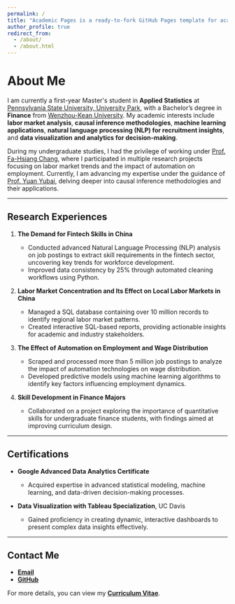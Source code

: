 ```yaml
---
permalink: /
title: "Academic Pages is a ready-to-fork GitHub Pages template for academic personal websites"
author_profile: true
redirect_from: 
  - /about/
  - /about.html
---
```


# About Me  

I am currently a first-year Master's student in **Applied Statistics** at [Pennsylvania State University, University Park](https://www.psu.edu/), with a Bachelor’s degree in **Finance** from [Wenzhou-Kean University](https://www.wku.edu.cn/en). My academic interests include **labor market analysis**, **causal inference methodologies**, **machine learning applications**, **natural language processing (NLP) for recruitment insights**, and **data visualization and analytics for decision-making**. 

During my undergraduate studies, I had the privilege of working under [Prof. Fa-Hsiang Chang](https://cbpm.wku.edu.cn/en/node/2238), where I participated in multiple research projects focusing on labor market trends and the impact of automation on employment. Currently, I am advancing my expertise under the guidance of [Prof. Yuan Yubai](https://yubaiyuan-stats.github.io/), delving deeper into causal inference methodologies and their applications.  

---

## Research Experiences  

1. **The Demand for Fintech Skills in China**  
   - Conducted advanced Natural Language Processing (NLP) analysis on job postings to extract skill requirements in the fintech sector, uncovering key trends for workforce development.  
   - Improved data consistency by 25% through automated cleaning workflows using Python.  

2. **Labor Market Concentration and Its Effect on Local Labor Markets in China**  
   - Managed a SQL database containing over 10 million records to identify regional labor market patterns.  
   - Created interactive SQL-based reports, providing actionable insights for academic and industry stakeholders.  

3. **The Effect of Automation on Employment and Wage Distribution**  
   - Scraped and processed more than 5 million job postings to analyze the impact of automation technologies on wage distribution.  
   - Developed predictive models using machine learning algorithms to identify key factors influencing employment dynamics.  

4. **Skill Development in Finance Majors**  
   - Collaborated on a project exploring the importance of quantitative skills for undergraduate finance students, with findings aimed at improving curriculum design.  

---

## Certifications  

- **Google Advanced Data Analytics Certificate**  
   - Acquired expertise in advanced statistical modeling, machine learning, and data-driven decision-making processes.  

- **Data Visualization with Tableau Specialization**, UC Davis  
   - Gained proficiency in creating dynamic, interactive dashboards to present complex data insights effectively.  

---

## Contact Me  

- **[Email](mailto:yms5500@psu.edu)**  
- **[GitHub](https://github.com/ayra11)**  

For more details, you can view my **[Curriculum Vitae](file:///Users/evra/Dropbox/Mac/Desktop/%E6%B1%82%E8%81%8C/CV.pdf)**.
